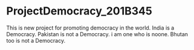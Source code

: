 # ProjectDemocracy_201B345
This is new project for promoting democracy in the world.
India is a Democracy.
Pakistan is not a Democracy.
i am one who is noone.
Bhutan too is not a Democracy.